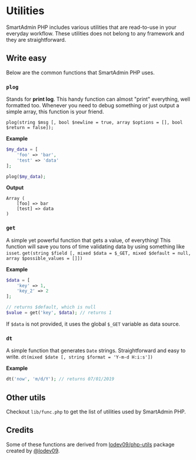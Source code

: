 # Utilities

SmartAdmin PHP includes various utilities that are read-to-use in your everyday workflow. These utilities does not belong to any framework and they are straightforward.

## Write easy

Below are the common functions that SmartAdmin PHP uses.

### `plog`

Stands for **print log**. This handy function can almost "print" everything, well formatted too. Whenever you need to debug something or just output a simple array, this function is your friend.

`plog(string $msg [, bool $newline = true, array $options = [], bool $return = false]);`

**Example**
```php
$my_data = [
	'foo' => 'bar',
	'test' => 'data'
];

plog($my_data);
```

**Output**
```
Array (
    [foo] => bar
    [test] => data
)
```

### `get`

A simple yet powerful function that gets a value, of everything! This function will save you tons of time validating data by using something like `isset`.
`get(string $field [, mixed $data = $_GET, mixed $default = null, array $possible_values = []])`

**Example**
```php
$data = [
	'key' => 1,
	'key_2' => 2
];

// returns $default, which is null
$value = get('key', $data); // returns 1
```

If `$data` is not provided, it uses the global `$_GET` variable as data source.

### `dt`

A simple function that generates `Date` strings. Straightforward and easy to write.
`dt(mixed $date [, string $format = 'Y-m-d H:i:s'])`

**Example**
```php
dt('now', 'm/d/Y'); // returns 07/01/2019
```

## Other utils

Checkout `lib/func.php` to get the list of utilities used by SmartAdmin PHP.

## Credits

Some of these functions are derived from [lodev09/php-utils](https://github.com/lodev09/php-utils) package created by [@lodev09](https://twitter.com/lodev09).